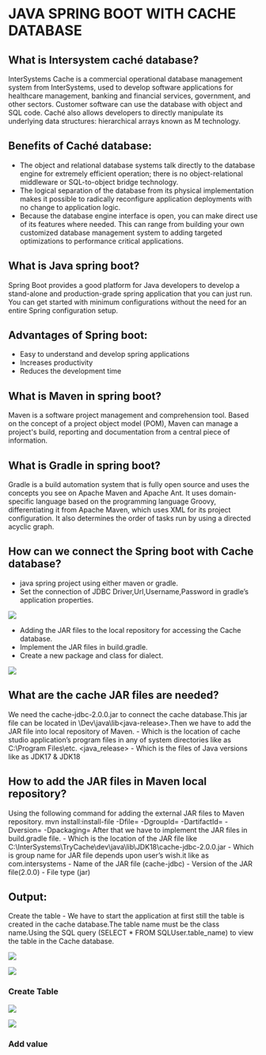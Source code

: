 # JAVA SPRING BOOT WITH CACHE DATABASE

## What is Intersystem caché database?
  InterSystems Cache is a commercial operational database management system from InterSystems, used to develop software applications for healthcare management, banking and financial services, government, and other sectors. Customer software can use the database with object and SQL code. Caché also allows developers to directly manipulate its underlying data structures: hierarchical arrays known as M technology.
  
## Benefits of Caché database:

  * The object and relational database systems talk directly to the database engine for extremely efficient operation; there is no object-relational middleware or SQL-to-object bridge technology.
  * The logical separation of the database from its physical implementation makes it possible to radically reconfigure application deployments with no change to application logic.
  * Because the database engine interface is open, you can make direct use of its features where needed. This can range from building your own customized database management system to adding targeted optimizations to performance critical applications.

## What is Java spring boot?
  Spring Boot provides a good platform for Java developers to develop a stand-alone and production-grade spring application that you can just run. You can get started with minimum configurations without the need for an entire Spring configuration setup.

## Advantages of Spring boot:
  * Easy to understand and develop spring applications
  * Increases productivity
  * Reduces the development time
  
## What is Maven in spring boot? 
  Maven is a software project management and comprehension tool. Based on the concept of a project object model (POM), Maven can manage a project's build, reporting and documentation from a central piece of information.

## What is Gradle in spring boot?
  Gradle is a build automation system that is fully open source and uses the concepts you see on Apache Maven and Apache Ant. It uses domain-specific language based on the programming language Groovy, differentiating it from Apache Maven, which uses XML for its project configuration. It also determines the order of tasks run by using a directed acyclic graph.

## How can we connect the Spring boot with Cache database?
   *  java spring project using either maven or gradle.
   *  Set the connection of JDBC Driver,Url,Username,Password in gradle’s application properties.
  
![](https://raw.githubusercontent.com/10DECODERS/Cache-Springboot-EMR-Document/master/1.jpg)

  * Adding the JAR files to the local repository for accessing the Cache database.
  * Implement the JAR files in build.gradle.
  * Create a new package and class for dialect.
  
  ![](https://raw.githubusercontent.com/10DECODERS/Cache-Springboot-EMR-Document/master/2.jpg)
  
 ## What are the cache JAR files are needed?
  We need the cache-jdbc-2.0.0.jar to connect the cache database.This jar file can be located in <install-dir>\Dev\java\lib\<java-release>.Then we have to add the JAR file into local repository of  Maven.
	<install-dir> -  Which is the location of cache studio application’s program files in any of system directories like as C:\Program Files\etc.
	<java_release> - Which is the files of Java versions like as JDK17 & JDK18

## How to add the JAR files in Maven local repository?
  Using the following command for adding the external JAR files to Maven repository.
 mvn install:install-file -Dfile=<path-to-file> -DgroupId=<group-id> -DartifactId=<artifact-id> -Dversion=<version> -Dpackaging=<packaging>
	After that we have to implement the JAR files in build.gradle file.
	<path-to-file> - Which is the location of the JAR file like C:\InterSystems\TryCache\dev\java\lib\JDK18\cache-jdbc-2.0.0.jar 
	<group-id> - Which is group name for JAR file depends upon user’s wish.it like as com.intersystems
	<artifact-id> - Name of the JAR file (cache-jdbc)
	<version> - Version of the JAR file(2.0.0)
	<packaging>  - File type (jar)
   
## Output:
  Create the table - We have to start the application at first still the table is created in the cache database.The table name must be the class name.Using the SQL query (SELECT * FROM SQLUser.table_name) to view the table in the Cache database.

 ![](https://raw.githubusercontent.com/10DECODERS/Cache-Springboot-EMR-Document/master/3.jpg)
 
 ![](https://raw.githubusercontent.com/10DECODERS/Cache-Springboot-EMR-Document/master/4.jpg)
 
 ### Create Table
 
  ![](https://raw.githubusercontent.com/10DECODERS/Cache-Springboot-EMR-Document/master/5.jpg)
  
  ![](https://raw.githubusercontent.com/10DECODERS/Cache-Springboot-EMR-Document/master/6.jpg)
  
  ### Add value





